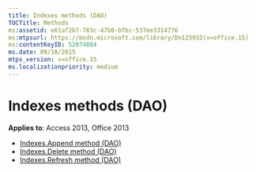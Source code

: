 ```yaml
---
title: Indexes methods (DAO)
TOCTitle: Methods
ms:assetid: e61af2b7-783c-47b0-bfbc-537ee3314776
ms:mtpsurl: https://msdn.microsoft.com/library/Dn125933(v=office.15)
ms:contentKeyID: 52074804
ms.date: 09/18/2015
mtps_version: v=office.15
ms.localizationpriority: medium
---
```


# Indexes methods (DAO)

**Applies to**: Access 2013, Office 2013

- [Indexes.Append method (DAO)](indexes-append-method-dao.md)
- [Indexes.Delete method (DAO)](indexes-delete-method-dao.md)
- [Indexes.Refresh method (DAO)](indexes-refresh-method-dao.md)

